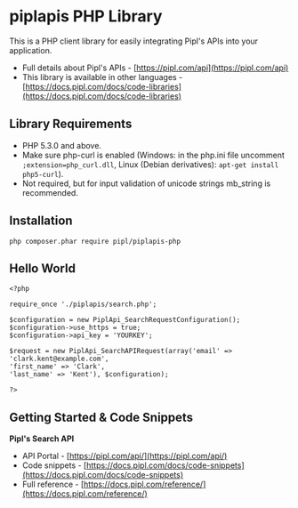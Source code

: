 piplapis PHP Library
===========================

This is a PHP client library for easily integrating Pipl's APIs into your application.

* Full details about Pipl's APIs - [https://pipl.com/api](https://pipl.com/api)  
* This library is available in other languages - [https://docs.pipl.com/docs/code-libraries](https://docs.pipl.com/docs/code-libraries)

Library Requirements
--------------------

* PHP 5.3.0 and above.
* Make sure php-curl is enabled (Windows: in the php.ini file uncomment `;extension=php_curl.dll`, Linux (Debian derivatives): `apt-get install php5-curl`).
* Not required, but for input validation of unicode strings mb_string is recommended.

Installation
------------

    php composer.phar require pipl/piplapis-php

Hello World
------------
```
<?php

require_once './piplapis/search.php';

$configuration = new PiplApi_SearchRequestConfiguration();
$configuration->use_https = true;
$configuration->api_key = 'YOURKEY';

$request = new PiplApi_SearchAPIRequest(array('email' => 'clark.kent@example.com',
'first_name' => 'Clark',
'last_name' => 'Kent'), $configuration);

?>
```

Getting Started & Code Snippets
-------------------------------

**Pipl's Search API**
* API Portal - [https://pipl.com/api/](https://pipl.com/api/)
* Code snippets - [https://docs.pipl.com/docs/code-snippets](https://docs.pipl.com/docs/code-snippets)  
* Full reference - [https://docs.pipl.com/reference/](https://docs.pipl.com/reference/)
